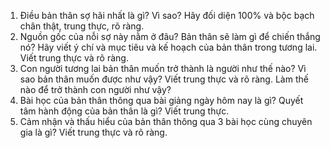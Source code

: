 
1. Điều bản thân sợ hãi nhất là gì? Vì sao? Hãy đối diện 100% và bộc bạch chân thật, trung thực, rõ ràng.
2. Nguồn gốc của nỗi sợ này nằm ở đâu? Bản thân sẽ làm gì để chiến thắng nó? Hãy viết ý chí và mục tiêu và kế hoạch của bản thân trong tương lai. Viết trung thực và rõ ràng.
3. Con người tương lai bản thân muốn trở thành là người như thế nào? Vì sao bản thân muốn được như vậy? Viết trung thực và rõ ràng. Làm thế nào để trở thành con người như vậy? 
4. Bài học của bản thân thông qua bài giảng ngày hôm nay là gì? Quyết tâm hành động của bản thân là gì? Viết trung thực. 
5. Cảm nhận và thấu hiểu của bản thân thông qua 3 bài học cùng chuyên gia là gì? Viết trung thực và rõ ràng. 
